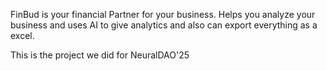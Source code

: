 FinBud is your financial Partner for your business.
Helps you analyze your business and uses AI to give analytics and also can export everything as a excel.

This is the project we did for NeuralDAO'25
